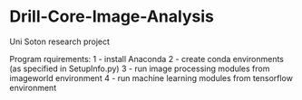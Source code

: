 # Drill-Core-Image-Analysis
Uni Soton research project

Program rquirements:
1 - install Anaconda
2 - create conda environments
    (as specified in SetupInfo.py)
3 - run image processing modules from imageworld environment
4 - run machine learning modules from tensorflow environment
